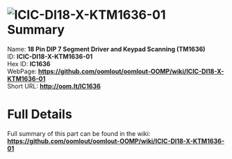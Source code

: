 
![ICIC-DI18-X-KTM1636-01](https://github.com/oomlout/oomlout-OOMP/blob/master/parts/ICIC-DI18-X-KTM1636-01/ICIC-DI18-X-KTM1636-01_420.jpg)   
Summary
=================
  
Name: __18 Pin DIP 7 Segment Driver and Keypad Scanning (TM1636)__    
ID: __ICIC-DI18-X-KTM1636-01__   
Hex ID: __IC1636__   
WebPage: __https://github.com/oomlout/oomlout-OOMP/wiki/ICIC-DI18-X-KTM1636-01__   
Short URL: __http://oom.lt/IC1636__   

Full Details
==========================
Full summary of this part can be found in the wiki:   
__https://github.com/oomlout/oomlout-OOMP/wiki/ICIC-DI18-X-KTM1636-01__    

